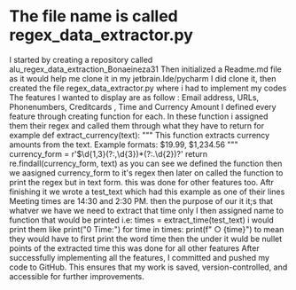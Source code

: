 # The file name is called regex_data_extractor.py
I started by creating  a repository called alu_regex_data_extraction_Bonaeineza31
Then initialized a Readme.md file as it would help me clone it in my jetbrain.Ide/pycharm
I did clone it, then created the file regex_data_extractor.py where i had to implement my codes
The features I wanted to display are as follow : Email address, URLs, Phonenumbers, Creditcards , Time and Currency Amount
I defined every feature through creating function for each. In these function i assigned them their regex and called them through what they have to return
for example def extract_currency(text):
    """
    This function extracts currency amounts from the text.
    Example formats: $19.99, $1,234.56
    """
    currency_form = r'\$\d{1,3}(?:,\d{3})*(?:\.\d{2})?'
    return re.findall(currency_form, text)
    as you can see we defined the function then we aasigned currency_form to it's regex then later on called the function to print  the regex but in text form. 
    this was done for other features too.
    Aftr finishing it  we wrote a test_text which had this example as one of their lines 
    Meeting times are 14:30 and 2:30 PM. then the purpose of our it it;s that whatver we have we need to extract that time only 
    I then assigned name to function that would be printed i.e: times = extract_time(test_text)
    i would print them like print("0 Time:")
for time in times:
    print(f"  ○ {time}") to mean they would have to first print the word time then the under it wuld be nullet points of the extracted time
    this was done for all other features
After successfully implementing all the features, I committed and pushed my code to GitHub.
This ensures that my work is saved, version-controlled, and accessible for further improvements.

